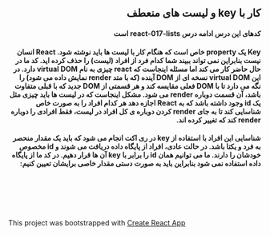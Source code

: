 
<div dir="rtl">  
    <p><h2>کار با key و لیست های منعطف</h2></p>  
    <p><h4>کدهای این درس ادامه درس react-017-lists است</h4></p>
    <p><h4>Key یک property خاص است که هنگام کار با لیست ها باید نوشته شود. React انسان نیست بنابراین نمی تواند ببیند شما کدام فرد از افراد (لیست) را حذف کرده اید. کد ما در حال حاضر کار می کند اما مسئله اینجاست که react چیزی به نام virtual DOM دارد. در این virtual DOM نسخه ای از DOM آینده (که با متد render نمایش داده می شود) را نگه می دارد تا با DOM فعلی مقایسه کند و هر قسمتی از DOM جدید که با قبلی متفاوت باشد، آن قسمت دوباره render می شود. مشکل اینجاست که در لیست ها باید چیزی مثل یک id وجود داشته باشد که به React اجازه دهد هر کدام افراد را به صورت خاص شناسایی کند تا به جای render کردن دوباره ی کل افراد در لیست، فقط افرادی را دوباره render کند که تغییر کرده اند.
          </h4></p>
    <p><h4>شناسایی  این افراد با استفاده از key در ری اکت انجام می شود که باید یک مقدار منحصر به فرد و یکتا باشد. در حالت عادی، افراد از پایگاه داده دریافت می شوند و id مخصوص خودشان را دارند. ما می توانیم همان id را برابر با key آن ها قرار دهیم. در کد ما از پایگاه داده استفاده نمی شود بنابراین باید به صورت دستی مقدار خاصی برایشان تعیین کنیم:
           </h4></p>
    <p><h4></h4></p>
    <p><h4></h4></p>
    <p><h4></h4></p>
    <p><h4></h4></p>
    <p><h4></h4></p>
    <p><h4></h4></p>
</div>  
<br /><br /><br /><br />  
  
<p>This project was bootstrapped with <a href="https://github.com/facebookincubator/create-react-app">Create React App</a></p>